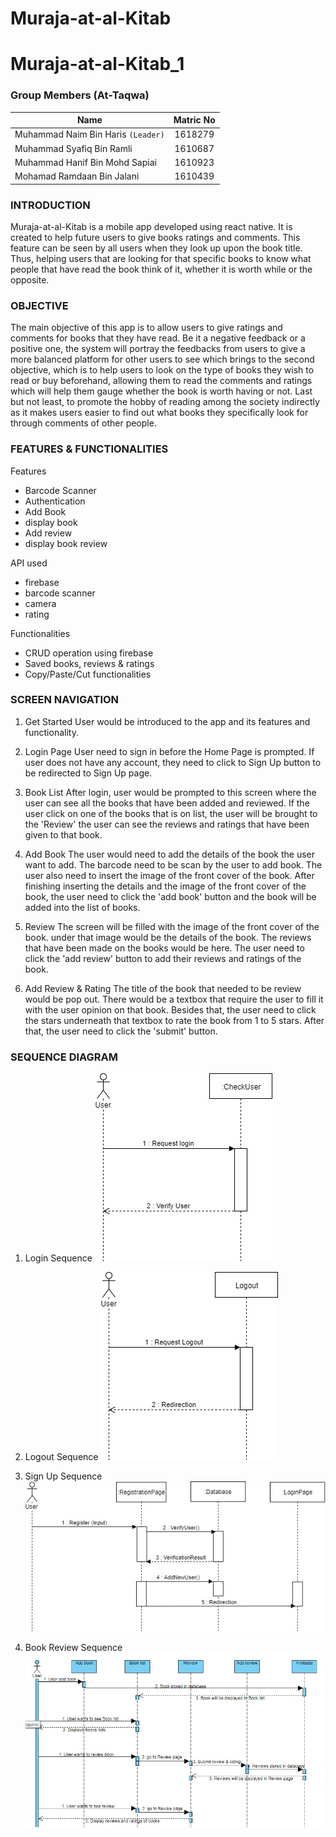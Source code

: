 # Muraja-at-al-Kitab

# Muraja-at-al-Kitab_1

### Group Members (At-Taqwa)

| Name                               | Matric No |
| ---------------------------------- | :-------: |
| Muhammad Naim Bin Haris `(Leader)` |  1618279  |
| Muhammad Syafiq Bin Ramli          |  1610687  |
| Muhammad Hanif Bin Mohd Sapiai     |  1610923  |
| Mohamad Ramdaan Bin Jalani         |  1610439  |

### INTRODUCTION

Muraja-at-al-Kitab is a mobile app developed using react native. It is created to help future users to give books ratings and comments.
This feature can be seen by all users when they look up upon the book title. Thus, helping users that are looking for that specific books
to know what people that have read the book think of it, whether it is worth while or the opposite.

### OBJECTIVE

The main objective of this app is to allow users to give ratings and comments for books that they have read. Be it a negative feedback or
a positive one, the system will portray the feedbacks from users to give a more balanced platform for other users to see which brings to
the second objective, which is to help users to look on the type of books they wish to read or buy beforehand, allowing them to read the comments and ratings which will help them gauge whether the book is worth having or not. Last but not least, to promote the hobby of reading
among the society indirectly as it makes users easier to find out what books they specifically look for through comments of other people.

### FEATURES & FUNCTIONALITIES

Features

- Barcode Scanner
- Authentication
- Add Book
- display book
- Add review
- display book review

API used

- firebase
- barcode scanner
- camera
- rating

Functionalities

- CRUD operation using firebase
- Saved books, reviews & ratings
- Copy/Paste/Cut functionalities

### SCREEN NAVIGATION

1. Get Started
   User would be introduced to the app and its features and functionality.

2. Login Page
   User need to sign in before the Home Page is prompted. If user does not have any account, they need to click to Sign Up button to be redirected to Sign Up page.

3. Book List
   After login, user would be prompted to this screen where the user can see all the books that have been added and reviewed. If the user click on one of the books that is on list, the user will be brought to the 'Review' the user can see the reviews and ratings that have been given to that book.

4. Add Book
   The user would need to add the details of the book the user want to add. The barcode need to be scan by the user to add book. The user also need to insert the image of the front cover of the book. After finishing inserting the details and the image of the front cover of the book, the user need to click the 'add book' button and the book will be added into the list of books.

5. Review
   The screen will be filled with the image of the front cover of the book. under that image would be the details of the book. The reviews that have been made on the books would be here. The user need to click the 'add review' button to add their reviews and ratings of the book.

6. Add Review & Rating
   The title of the book that needed to be review would be pop out. There would be a textbox that require the user to fill it with the user opinion on that book. Besides that, the user need to click the stars underneath that textbox to rate the book from 1 to 5 stars. After that, the user need to click the 'submit' button.

### SEQUENCE DIAGRAM

1. Login Sequence
   ![Login Sequence](https://raw.githubusercontent.com/syafiqramli13/Muraja-at-al-Kitab_1/master/screenshot/3.jpeg)

2. Logout Sequence
   ![Logout Sequence](https://raw.githubusercontent.com/syafiqramli13/Muraja-at-al-Kitab_1/master/screenshot/1.jpeg)

3. Sign Up Sequence
   ![Sign Up Sequence](https://raw.githubusercontent.com/syafiqramli13/Muraja-at-al-Kitab_1/master/screenshot/2.jpeg)

4. Book Review Sequence
   ![Book Review Sequence](https://raw.githubusercontent.com/syafiqramli13/Muraja-at-al-Kitab_1/master/screenshot/4.jpeg)
